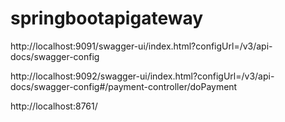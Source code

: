 # springbootapigateway


http://localhost:9091/swagger-ui/index.html?configUrl=/v3/api-docs/swagger-config

http://localhost:9092/swagger-ui/index.html?configUrl=/v3/api-docs/swagger-config#/payment-controller/doPayment

http://localhost:8761/
